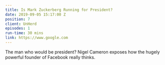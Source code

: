 ```yaml
---
title: Is Mark Zuckerberg Running for President?
date: 2019-09-05 15:17:00 Z
position: 7
client: UnHerd
episodes: 1
run-time: 30 mins
link: https://www.google.com
---
```


The man who would be president? Nigel Cameron exposes how the hugely powerful founder of Facebook really thinks. 